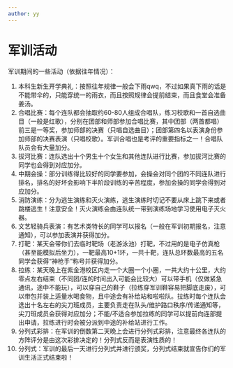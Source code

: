 ```yaml
---
author: yy
---
```


# 军训活动

军训期间的一些活动（依据往年情况）：

1.	本科生新生开学典礼：按照往年规律一般会下雨qwq，不过如果真下雨的话是不能带伞的，只能穿统一的雨衣，而且按照规律会提前结束，而且食堂会准备姜汤。
2.	合唱比赛：每个连队都会抽取约60-80人组成合唱队，练习校歌和一首自选曲目（一般是红歌），分别在团部和师部参加合唱比赛，其中团部（两首都唱）前三是一等奖，参加师部的决赛（只唱自选曲目）；团部第四名以表演身份参加师部的决赛表演（只唱校歌）。军训合唱也是考评的重要指标之一！合唱队队员会有大量加分。
3.	拔河比赛：连队选出十个男生十个女生和其他连队进行比赛，参加拔河比赛的同学也会得到对应加分。
4.	中期会操：部分训练得比较好的同学要参加，会操会对同个团的不同连队进行排名，排名的好坏会影响下半阶段训练的辛苦程度，参加会操的同学会得到对应加分。
5.	消防演练：分为逃生演练和灭火演练，逃生演练时切记不要从床上跳下来或者跳楼逃生！注意安全！灭火演练会由连队统一带到演练场地学习使用电子灭火器。
6.	文艺轻骑兵表演：有艺术类特长的同学可以报名（一般在军训初期报名，注意通知），可以参加表演并获得加分。
7.	打靶：某天会带你们去临时靶场（老游泳池）打靶，不过用的是电子仿真枪（甚至能模拟后坐力），一靶最高10+1环，一共十靶，连队总环数最高的五名同学会获得“神枪手”称号并获得加分。
8.	拉练：某天晚上在紫金港校区内走一个大圈一个小圈，一共大约十公里，大约零点左右结束（不同团/连的时间出入可能会比较大）可以带手机（仅做紧急通讯，途中不能玩），可以穿自己的鞋子（拉练穿军训鞋容易把脚底走废），可以带包并装上适量水喝食物，且中途会有补给站和啦啦队。拉练时每个连队会选出十名左右的尖刀班成员，主要负责走在队头/维护路口秩序/传递通知等，尖刀班成员会获得对应加分；不能/不适合参加拉练的同学可以提前向连部提出申请，拉练进行时会被分派到中途的补给站进行工作。
9.	分列式彩排：在军训的倒数第二天晚上会进行分列式彩排，注意最终各连队的方阵评分是由这次彩排决定的！分列式反而是表演性质的！
10.	分列式：军训的最后一天进行分列式并进行颁奖，分列式结束就宣告你们的军训生活正式结束啦！